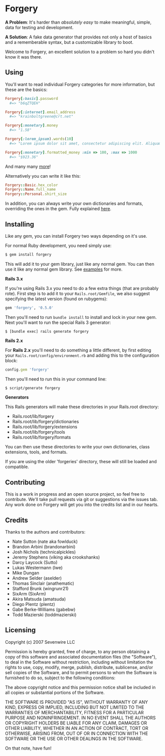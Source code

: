 Forgery
=======

**A Problem**:
It's harder than *absolutely easy* to make meaningful, simple, data for testing and development.

**A Solution**:
A fake data generator that provides not only a host of basics and a rememberable syntax, but a customizable library to boot.

Welcome to Forgery, an excellent solution to a problem so hard you didn't know it was there.


Using
-----

You'll want to read individual Forgery categories for more information, but these are the basics:

```ruby
Forgery[:basic].password
  #=> "b6qZTQEH"

Forgery[:internet].email_address
  #=> "krainboltgreene@crt.net"

Forgery[:monetary].money
  #=> "1.58"

Forgery[:lorem_ipsum).words(10]
  #=> "Lorem ipsum dolor sit amet, consectetur adipiscing elit. Aliquam egestas."

Forgery[:monetary].formatted_money :min => 100, :max => 1000
  #=> "$923.36"
```

And many many [more]()!

Alternatively you can write it like this: 

```ruby
Forgery::Basic.hex_color
Forgery::Name.full_name
Forgery::Personal.shirt_size
```

In addition, you can always write your own dictionaries and formats, overriding the ones in the gem.
Fully explained [here]().


Installing
----------

Like any gem, you can install Forgery two ways depending on it's use.

For normal Ruby development, you need simply use:

```bash
$ gem install forgery
```

This will add it to your gem library, just like any normal gem.
You can then use it like any normal gem library.
See [examples]() for more.


**Rails 3.x**

If you're using Rails 3.x you need to do a few extra things (that are probably rote).
First step is to add it to your `Rails.root/Gemfile`, we also suggest specifying the latest version (found on rubygems):

```ruby
gem 'forgery', '0.5.0'
```

Then you'll need to run `bundle install` to install and lock in your new gem.
Next you'll want to run the special Rails 3 generator:

```
$ [bundle exec] rails generate forgery
```

**Rails 2.x**

For **Rails 2.x** you'll need to do something a little different, by first editing your `Rails.root/config/environment.rb` and adding this to the configuration block:

```ruby
config.gem 'forgery'
```

Then you'll need to run this in your command line:

```bash
$ script/generate forgery
```

**Generators**

This Rails generators will make these directories in your Rails.root directory:

- Rails.root/lib/forgery
- Rails.root/lib/forgery/dictionaries
- Rails.root/lib/forgery/extensions
- Rails.root/lib/forgery/tools
- Rails.root/lib/forgery/formats

You can then use these directories to write your own dictionaries, class extensions, tools, and formats.

If you are using the older 'forgeries' directory, these will still be loaded and compatible.

Contributing
------------

This is a work in progress and an open source project, so feel free to contribute.
We'll take pull requests via git or suggestions via the issues tab.
Any work done on Forgery will get you into the credits list and in our hearts.


Credits
-------

Thanks to the authors and contributors:

* Nate Sutton (nate aka fowlduck)
* Brandon Arbini (brandonarbini)
* Josh Nichols (technicalpickles)
* Jeremy Stephens (viking aka crookshanks)
* Darcy Laycock (Sutto)
* Lukas Westermann (lwe)
* Mike Dungan
* Andrew Selder (aselder)
* Thomas Sinclair (anathematic)
* Stafford Brunk (wingrunr21)
* SixArm (SixArm)
* Akira Matsuda (amatsuda)
* Diego Plentz (plentz)
* Gabe Berke-Williams (gabebw)
* Todd Mazierski (toddmazierski)


Licensing
---------

Copyright (c) 2007 Sevenwire LLC

Permission is hereby granted, free of charge, to any person obtaining
a copy of this software and associated documentation files (the
"Software"), to deal in the Software without restriction, including
without limitation the rights to use, copy, modify, merge, publish,
distribute, sublicense, and/or sell copies of the Software, and to
permit persons to whom the Software is furnished to do so, subject to
the following conditions:

The above copyright notice and this permission notice shall be
included in all copies or substantial portions of the Software.

THE SOFTWARE IS PROVIDED "AS IS", WITHOUT WARRANTY OF ANY KIND,
EXPRESS OR IMPLIED, INCLUDING BUT NOT LIMITED TO THE WARRANTIES OF
MERCHANTABILITY, FITNESS FOR A PARTICULAR PURPOSE AND
NONINFRINGEMENT. IN NO EVENT SHALL THE AUTHORS OR COPYRIGHT HOLDERS BE
LIABLE FOR ANY CLAIM, DAMAGES OR OTHER LIABILITY, WHETHER IN AN ACTION
OF CONTRACT, TORT OR OTHERWISE, ARISING FROM, OUT OF OR IN CONNECTION
WITH THE SOFTWARE OR THE USE OR OTHER DEALINGS IN THE SOFTWARE.

On that note, have fun!